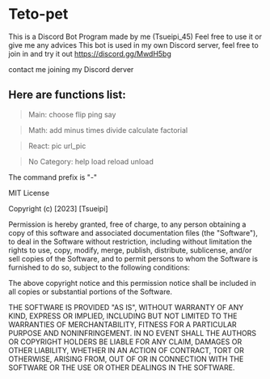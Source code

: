 # Teto-pet
This is a Discord Bot Program made by me (Tsueipi_45)
Feel free to use it or give me any advices
This bot is used in my own Discord server, feel free to join in and try it out
https://discord.gg/MwdH5bg

contact me joining my Discord derver

## Here are functions list:

>Main: 
>choose
>flip
>ping
>say

>Math: 
>add
>minus
>times
>divide
>calculate
>factorial

>React:
>pic
>url_pic

>No Category: 
>help
>load
>reload
>unload

The command prefix is "-"


MIT License

Copyright (c) [2023] [Tsueipi]

Permission is hereby granted, free of charge, to any person obtaining a copy
of this software and associated documentation files (the "Software"), to deal
in the Software without restriction, including without limitation the rights
to use, copy, modify, merge, publish, distribute, sublicense, and/or sell
copies of the Software, and to permit persons to whom the Software is
furnished to do so, subject to the following conditions:

The above copyright notice and this permission notice shall be included in all
copies or substantial portions of the Software.

THE SOFTWARE IS PROVIDED "AS IS", WITHOUT WARRANTY OF ANY KIND, EXPRESS OR
IMPLIED, INCLUDING BUT NOT LIMITED TO THE WARRANTIES OF MERCHANTABILITY,
FITNESS FOR A PARTICULAR PURPOSE AND NONINFRINGEMENT. IN NO EVENT SHALL THE
AUTHORS OR COPYRIGHT HOLDERS BE LIABLE FOR ANY CLAIM, DAMAGES OR OTHER
LIABILITY, WHETHER IN AN ACTION OF CONTRACT, TORT OR OTHERWISE, ARISING FROM,
OUT OF OR IN CONNECTION WITH THE SOFTWARE OR THE USE OR OTHER DEALINGS IN THE
SOFTWARE.
